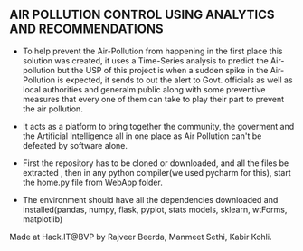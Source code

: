 ## AIR POLLUTION CONTROL USING ANALYTICS AND RECOMMENDATIONS

* To help prevent the Air-Pollution from happening in the first place this solution was created, it uses a Time-Series analysis to predict the Air-pollution but the USP of this project is when a sudden spike in the Air-Pollution is expected, it sends to out the alert to Govt. officials as well as local authorities and generalm public along with some preventive measures that every one of them can take to play their part to prevent the air pollution.

* It acts as a platform to bring together the community, the goverment and the Artificial Intelligence all in one place as Air Pollution can't be defeated by software alone.

* First the repository has to be cloned or downloaded, and all the files be extracted , then in any python compiler(we used pycharm for this), start the home.py file from WebApp folder.

* The environment should have all the dependencies downloaded and installed(pandas, numpy, flask, pyplot, stats models, sklearn, wtForms, matplotlib)


Made at Hack.IT@BVP by Rajveer Beerda, Manmeet Sethi, Kabir Kohli.

